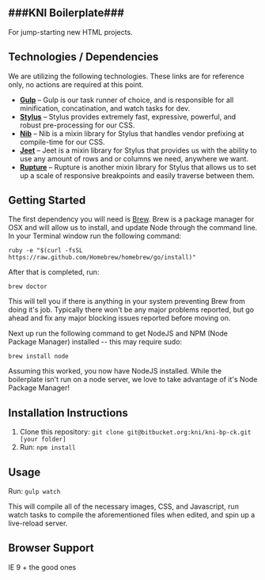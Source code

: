 ###KNI Boilerplate###
---
For jump-starting new HTML projects.

## Technologies / Dependencies

We are utilizing the following technologies. These links are for reference only, no actions are required at this point.

  * **[Gulp](http://gulpjs.com)** – Gulp is our task runner of choice, and is responsible for all minification, concatination, and watch tasks for dev.
  * **[Stylus](http://learnboost.github.io/stylus/)** – Stylus provides extremely fast, expressive, powerful, and robust pre-processing for our CSS.
  * **[Nib](http://visionmedia.github.io/nib/)** – Nib is a mixin library for Stylus that handles vendor prefixing at compile-time for our CSS.
  * **[Jeet](http://jeet.gs/)** – Jeet is a mixin library for Stylus that provides us with the ability to use any amount of rows and or columns we need, anywhere we want.
  * **[Rupture](http://jenius.github.io/rupture/)** – Rupture is another mixin library for Stylus that allows us to set up a scale of responsive breakpoints and easily traverse between them.

## Getting Started

The first dependency you will need is [Brew](http://brew.sh/). Brew is a package manager for OSX and will allow us to install, and update Node through the command line. In your Terminal window run the following command:

`ruby -e "$(curl -fsSL https://raw.github.com/Homebrew/homebrew/go/install)"`

After that is completed, run:

`brew doctor`

This will tell you if there is anything in your system preventing Brew from doing it's job. Typically there won't be any major problems reported, but go ahead and fix any major blocking issues reported before moving on.

Next up run the following command to get NodeJS and NPM (Node Package Manager) installed -- this may require sudo:

`brew install node`

Assuming this worked, you now have NodeJS installed. While the boilerplate isn't run on a node server, we love to take advantage of it's Node Package Manager!

## Installation Instructions

  1. Clone this repository: `git clone git@bitbucket.org:kni/kni-bp-ck.git [your folder]`
  2. Run: `npm install`

## Usage

Run: `gulp watch`

This will compile all of the necessary images, CSS, and Javascript, run watch tasks to compile the aforementioned files when edited, and spin up a live-reload server.

## Browser Support

IE 9 + the good ones
